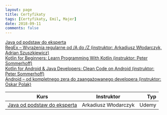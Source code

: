 ```yaml
---
layout: page
title: Certyfikaty
tags: [Certyfikaty, Emil, Majer]
date: 2018-09-11
comments: false
---
```


[Java od podstaw do eksperta](https://github.com/EmilM32/EmilM32.github.io/blob/master/assets/certyfikaty/UC-338PAKPV.pdf)<br>
[RegEx – Wyrażenia regularne od /A do /Z (instruktor: Arkadiusz Włodarczyk, Adrian Szuszkiewicz)](https://github.com/EmilM32/EmilM32.github.io/blob/master/assets/certyfikaty/UC-GU91M6RS.pdf)<br>
[Kotlin for Beginners: Learn Programming With Kotlin (instruktor: Peter Sommerhoff)](https://github.com/EmilM32/EmilM32.github.io/blob/master/assets/certyfikaty/UC-H4TFTT46.pdf)<br>
[Kotlin for Android & Java Developers: Clean Code on Android (instruktor: Peter Sommerhoff)](https://github.com/EmilM32/EmilM32.github.io/blob/master/assets/certyfikaty/UC-ITO2HT91.pdf)<br>
[Android – od kompletnego zera do zaangażowanego developera (instruktor: Oskar Polak)](https://github.com/EmilM32/EmilM32.github.io/blob/master/assets/certyfikaty/UC-PA0CTDBF.pdf)<br>

|     Kurs      |  Instruktor   |  Typ  |
| ------------- |:-------------:| -----:|
|[Java od podstaw do eksperta](https://github.com/EmilM32/EmilM32.github.io/blob/master/assets/certyfikaty/UC-338PAKPV.pdf) | Arkadiusz Włodarczyk | Udemy |

